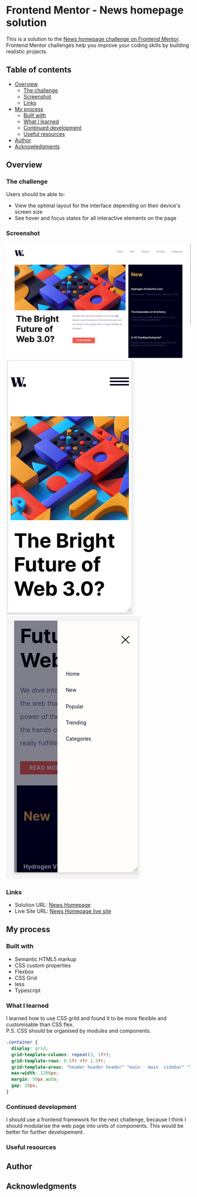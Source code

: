 # Frontend Mentor - News homepage solution

This is a solution to the [News homepage challenge on Frontend Mentor](https://www.frontendmentor.io/challenges/news-homepage-H6SWTa1MFl). Frontend Mentor challenges help you improve your coding skills by building realistic projects. 

## Table of contents

- [Overview](#overview)
  - [The challenge](#the-challenge)
  - [Screenshot](#screenshot)
  - [Links](#links)
- [My process](#my-process)
  - [Built with](#built-with)
  - [What I learned](#what-i-learned)
  - [Continued development](#continued-development)
  - [Useful resources](#useful-resources)
- [Author](#author)
- [Acknowledgments](#acknowledgments)


## Overview

### The challenge

Users should be able to:

- View the optimal layout for the interface depending on their device's screen size
- See hover and focus states for all interactive elements on the page

### Screenshot

![product-desktop](./design/product-desktop.png)
![product-mobile](./design/product-mobile.png)
![product-mobile-menu](./design/product-mobile-menu.png)


### Links

- Solution URL: [News Homepage](https://github.com/garyeung/Frontend-Mentor-Challenges/tree/master/news-homepage-main{:target="_blank"})
- Live Site URL: [News Homepage live site](https://garyeung.github.io/Frontend-Mentor-Challenges/news-homepage-main)

## My process

### Built with

- Semantic HTML5 markup
- CSS custom properties
- Flexbox
- CSS Grid
- less
- Typescript

### What I learned

I learned how to use CSS grild and found it to be  more flexible and customisable than CSS flex.  
P.S. CSS should be organised by modules and components.
```css
.container {
  display: grid;
  grid-template-columns: repeat(3, 1fr);
  grid-template-rows: 0.5fr 4fr 1.5fr;
  grid-template-areas: "header header header" "main   main  sidebar" "footer footer footer";
  max-width: 1200px;
  margin: 50px auto;
  gap: 20px;
}
```

### Continued development
I should use a frontend framework for the next challenge, because I think I should modularise the web page into units of components. This would be better for further developement.

### Useful resources

## Author


## Acknowledgments